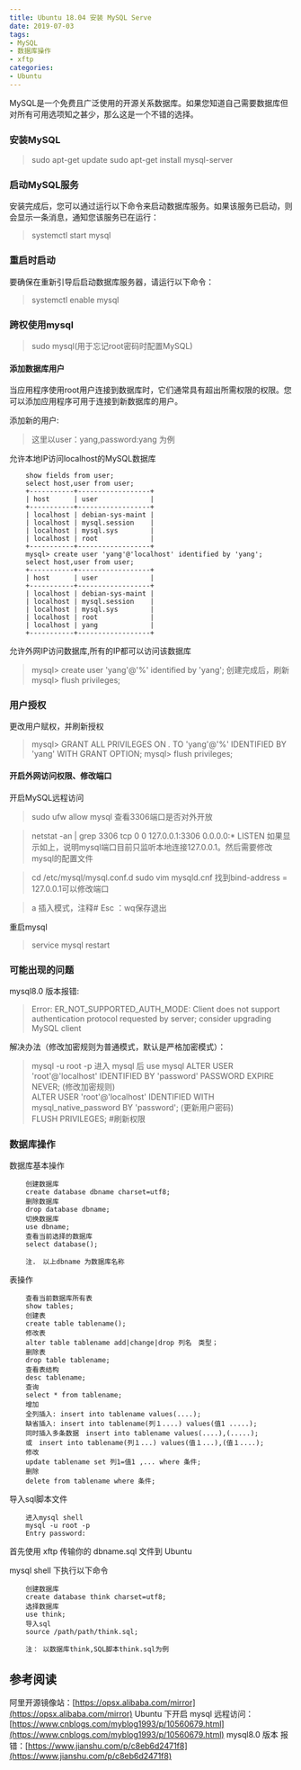 ```yaml
---
title: Ubuntu 18.04 安装 MySQL Serve
date: 2019-07-03
tags:
- MySQL
- 数据库操作
- xftp
categories:
- Ubuntu
---
```

MySQL是一个免费且广泛使用的开源关系数据库。如果您知道自己需要数据库但对所有可用选项知之甚少，那么这是一个不错的选择。

### 安装MySQL
>sudo apt-get update 
sudo apt-get install mysql-server

### 启动MySQL服务
安装完成后，您可以通过运行以下命令来启动数据库服务。如果该服务已启动，则会显示一条消息，通知您该服务已在运行：
>systemctl start mysql

### 重启时启动
要确保在重新引导后启动数据库服务器，请运行以下命令：
>systemctl enable mysql

### 跨权使用mysql
>sudo mysql(用于忘记root密码时配置MySQL)
<!--more-->
#### 添加数据库用户
当应用程序使用root用户连接到数据库时，它们通常具有超出所需权限的权限。您可以添加应用程序可用于连接到新数据库的用户。

添加新的用户:
>这里以user：yang,password:yang 为例

允许本地IP访问localhost的MySQL数据库
```use mysql;
    show fields from user;
    select host,user from user;
    +-----------+------------------+
    | host      | user             |
    +-----------+------------------+
    | localhost | debian-sys-maint |
    | localhost | mysql.session    |
    | localhost | mysql.sys        |
    | localhost | root             |
    +-----------+------------------+
    mysql> create user 'yang'@'localhost' identified by 'yang';
    select host,user from user;
    +-----------+------------------+
    | host      | user             |
    +-----------+------------------+
    | localhost | debian-sys-maint |
    | localhost | mysql.session    |
    | localhost | mysql.sys        |
    | localhost | root             |
    | localhost | yang             |
    +-----------+------------------+
```
允许外网IP访问数据库,所有的IP都可以访问该数据库
>mysql> create user 'yang'@'%' identified by 'yang';
创建完成后，刷新
>mysql> flush privileges;

### 用户授权
更改用户赋权，并刷新授权
>mysql> GRANT ALL PRIVILEGES ON *.* TO 'yang'@'%' IDENTIFIED BY 'yang' WITH GRANT OPTION;
mysql> flush privileges;

#### 开启外网访问权限、修改端口
开启MySQL远程访问
>sudo ufw allow mysql
查看3306端口是否对外开放


>netstat -an | grep 3306
    tcp    0   0 127.0.0.1:3306      0.0.0.0:*         LISTEN
如果显示如上，说明mysql端口目前只监听本地连接127.0.0.1。然后需要修改mysql的配置文件


>cd /etc/mysql/mysql.conf.d
    sudo vim mysqld.cnf
找到bind-address = 127.0.0.1可以修改端口


>a 插入模式，注释#
    Esc 
    ：wq保存退出

重启mysql
>service mysql restart


### 可能出现的问题
mysql8.0 版本报错:
>   Error: ER_NOT_SUPPORTED_AUTH_MODE: Client does not support authentication protocol requested by server; consider upgrading MySQL client

解决办法（修改加密规则为普通模式，默认是严格加密模式）：
>mysql -u root -p
进入 mysql 后
>use mysql
ALTER USER 'root'@'localhost' IDENTIFIED BY 'password' PASSWORD EXPIRE NEVER; (修改加密规则)  
ALTER USER 'root'@'localhost' IDENTIFIED WITH mysql_native_password BY 'password'; (更新用户密码)  
FLUSH PRIVILEGES; #刷新权限  

### 数据库操作
数据库基本操作
```
    创建数据库
    create database dbname charset=utf8;
    删除数据库
    drop database dbname;
    切换数据库
    use dbname;
    查看当前选择的数据库
    select database();
    
    注.　以上dbname 为数据库名称
```
表操作
```
    查看当前数据库所有表
    show tables;
    创建表
    create table tablename();
    修改表
    alter table tablename add|change|drop 列名　类型；
    删除表
    drop table tablename;
    查看表结构
    desc tablename;
    查询
    select * from tablename;
    增加
    全列插入: insert into tablename values(....);
    缺省插入: insert into tablename(列１....) values(值1 .....);
    同时插入多条数据　insert into tablename values(....),(.....);
    或　insert into tablename(列１...) values(值１...),(值１....);
    修改
    update tablename set 列1=值1 ,... where 条件;
    删除
    delete from tablename where 条件;
```
导入sql脚本文件
```
    进入mysql shell
    mysql -u root -p
    Entry password:
```

首先使用 xftp 传输你的 dbname.sql 文件到 Ubuntu

mysql shell 下执行以下命令
```
    创建数据库
    create database think charset=utf8;
    选择数据库
    use think;
    导入sql
    source /path/path/think.sql;
    
    注： 以数据库think,SQL脚本think.sql为例
```
## 参考阅读
阿里开源镜像站：[https://opsx.alibaba.com/mirror](https://opsx.alibaba.com/mirror)
Ubuntu 下开启 mysql 远程访问：[https://www.cnblogs.com/myblog1993/p/10560679.html](https://www.cnblogs.com/myblog1993/p/10560679.html)
mysql8.0 版本  报错：[https://www.jianshu.com/p/c8eb6d2471f8](https://www.jianshu.com/p/c8eb6d2471f8)

